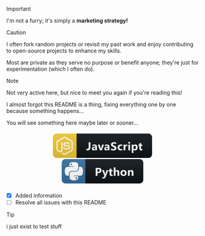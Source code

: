 > [!IMPORTANT]
> I'm not a furry; it's simply a **marketing strategy!**

> [!CAUTION]
> 
> I often fork random projects or revisit my past work and enjoy contributing to open-source projects to enhance my skills.
> 
> Most are private as they serve no purpose or benefit anyone; they're just for experimentation (which I often do).

> [!NOTE]
> Not very active here, but nice to meet you again if you're reading this!
> 
> I almost forgot this README is a thing, fixing everything one by one because something happens...
>
> You will see something here maybe later or sooner...
<div style="text-align: center; margin: 20px 0;">
  <img src="SVG/DEV/js.svg" style="max-width: 100%; margin: 0 10px; display: inline-block;">
  <img src="SVG/DEV/python.svg" style="max-width: 100%; margin: 0 10px; display: inline-block;">
</div>

- [x] Added information  
- [ ] Resolve all issues with this README

> [!TIP]
> i just exist to test stuff

